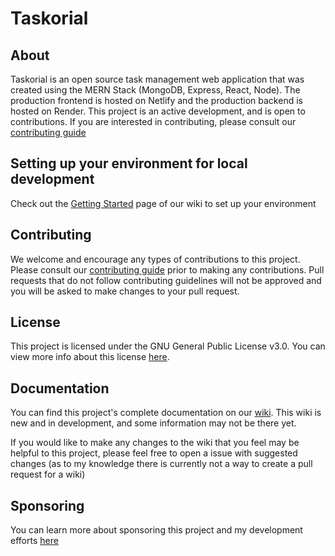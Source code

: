 # Taskorial

## About

Taskorial is an open source task management web application that was created using the MERN Stack (MongoDB, Express, React, Node). The production frontend is hosted on Netlify and the production backend is hosted on Render. This project is an active development, and is open to contributions. If you are interested in contributing, please consult our [contributing guide](https://github.com/raspberri05/todo-list/blob/main/CONTRIBUTING.md)

## Setting up your environment for local development

Check out the [Getting Started](https://github.com/raspberri05/taskorial/wiki/Getting-Started) page of our wiki to set up your environment

## Contributing

We welcome and encourage any types of contributions to this project. Please consult our [contributing guide](https://github.com/raspberri05/todo-list/blob/main/CONTRIBUTING.md) prior to making any contributions. Pull requests that do not follow contributing guidelines will not be approved and you will be asked to make changes to your pull request.

## License

This project is licensed under the GNU General Public License v3.0. You can view more info about this license [here](https://github.com/raspberri05/taskorial/blob/main/LICENSE.md).

## Documentation

You can find this project's complete documentation on our [wiki](https://github.com/raspberri05/taskorial/wiki). This wiki is new and in development, and some information may not be there yet. 

If you would like to make any changes to the wiki that you feel may be helpful to this project, please feel free to open a issue with suggested changes (as to my knowledge there is currently not a way to create a pull request for a wiki)

## Sponsoring

You can learn more about sponsoring this project and my development efforts [here](https://github.com/sponsors/raspberri05)
